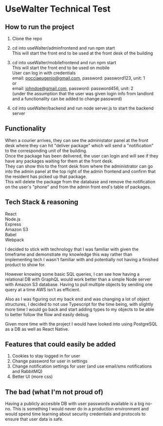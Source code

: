 # UseWalter Technical Test

## How to run the project

1. Clone the repo <br />
2. cd into useWalter/adminfrontend and run npm start <br />
    This will start the front end to be used at the front desk of the building
3. cd into useWalter/mobilefrontend and run npm start <br />
    This will start the front end to be used on mobile <br />
    User can log in with credentials <br />
    email: pocciaeugenio@gmail.com, password: password123, unit: 1 <br />
    or <br />
    email: johndoe@gmail.com, password: password456, unit: 2 <br />
    (under the assumption that the user was given login info from landlord and a functionality can be added to change password)

4. cd into useWalter/backend and run node server.js to start the backend server

## Functionality

When a courier arrives, they can see the administator panel at the front desk where they can hit "deliver package" which will send a "notification" to the corresponding unit of the building. <br />
Once the package has been delivered, the user can login and will see if they have any packages waiting for them at the front desk. <br />
They can show this to the front desk from where the administrator can go into the admin panel at the top right of the admin frontend and confirm that the resident has picked up that package. <br />
This will delete the package from the database and remove the notification on the user's "phone" and from the admin front end's table of packages.

## Tech Stack & reasoning
React <br />
Node.js  <br />
Express <br />
Amazon S3 <br />
Babel <br />
Webpack <br />

I decided to stick with technology that I was familiar with given the timeframe and demonstrate my knowledge this way rather than implementing tech I wasn't familiar with and potentially not having a finished product to show for.

However knowing some basic SQL queries, I can see how having a relational DB with GraphQL would work better than a simple Node server with Amazon S3 database. Having to pull multiple objects by sending one query at a time AWS isn't as efficient.

Also as I was figuring out my back end and was changing a lot of object structures, I decided to not use Typescript for the time being, with slightly more time I would go back and start adding types to my objects to be able to better follow the flow and easily debug.

Given more time with the project I would have looked into using PostgreSQL as a DB as well as React Native.

## Features that could easily be added
1. Cookies to stay logged in for user
2. Change password for user in settings
3. Change notification settings for user (and use email/sms notifications and RabbitMQ)
4. Better UI (more css)

## The bad (what I'm not proud of)
Having a publicly accesible DB with user passwords available is a big no-no. This is something I would never do in a production environment and would spend time learning about security credentials and protocols to ensure that user data is safe.




